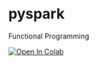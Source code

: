 # pyspark
Functional Programming


<a target="_blank" href="https://colab.research.google.com/github/antonioGoncalves64/FunctionProgramming/blob/main/LabFunctionalProgramming.ipynb">
  <img src="https://colab.research.google.com/assets/colab-badge.svg" alt="Open In Colab"/>
</a>

